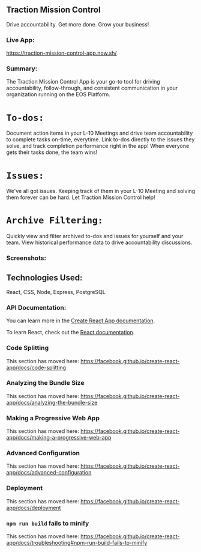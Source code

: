 ## Traction Mission Control
Drive accountability.
Get more done.
Grow your business!

### Live App:
https://traction-mission-control-app.now.sh/

### Summary:
The Traction Mission Control App is your go-to tool for driving accountability, follow-through, and consistent communication in your organization running on the EOS Platform.

# `To-dos:`
Document action items in your L-10 Meetings and drive team accountability to complete tasks on-time, everytime. Link to-dos directly to the issues they solve, and track completion performance right in the app! When everyone gets their tasks done, the team wins!

# `Issues:`
We've all got issues. Keeping track of them in your L-10 Meeting and solving them forever can be hard. Let Traction Mission Control help!

# `Archive Filtering:`
Quickly view and filter archived to-dos and issues for yourself and your team. View historical performance data to drive accountability discussions.

### Screenshots:


## Technologies Used:
React, CSS, Node, Express, PostgreSQL

### API Documentation:













You can learn more in the [Create React App documentation](https://facebook.github.io/create-react-app/docs/getting-started).

To learn React, check out the [React documentation](https://reactjs.org/).

### Code Splitting

This section has moved here: https://facebook.github.io/create-react-app/docs/code-splitting

### Analyzing the Bundle Size

This section has moved here: https://facebook.github.io/create-react-app/docs/analyzing-the-bundle-size

### Making a Progressive Web App

This section has moved here: https://facebook.github.io/create-react-app/docs/making-a-progressive-web-app

### Advanced Configuration

This section has moved here: https://facebook.github.io/create-react-app/docs/advanced-configuration

### Deployment

This section has moved here: https://facebook.github.io/create-react-app/docs/deployment

### `npm run build` fails to minify

This section has moved here: https://facebook.github.io/create-react-app/docs/troubleshooting#npm-run-build-fails-to-minify
